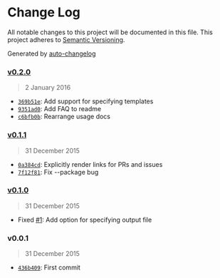 # Change Log
All notable changes to this project will be documented in this file. This project adheres to [Semantic Versioning](http://semver.org/).

Generated by [auto-changelog](https://github.com/CookPete/auto-changelog)


### [v0.2.0](https://github.com/CookPete/auto-changelog/compare/v0.1.1...v0.2.0)
> 2 January 2016

* [`369b51e`](https://github.com/CookPete/auto-changelog/commit/369b51e9ff05bccba19cd09d9d519bca579bf972): Add support for specifying templates
* [`9351ad0`](https://github.com/CookPete/auto-changelog/commit/9351ad0b5f6e7f59e1b51b1c7ea1a3e7720dfbbc): Add FAQ to readme
* [`c6bfb0b`](https://github.com/CookPete/auto-changelog/commit/c6bfb0be0b429ce7f9697eb1097ec3e2288aff74): Rearrange usage docs


### [v0.1.1](https://github.com/CookPete/auto-changelog/compare/v0.1.0...v0.1.1)
> 31 December 2015

* [`0a384cd`](https://github.com/CookPete/auto-changelog/commit/0a384cdeb3e9c3641fc3f655b0d9aeff58f8ebd3): Explicitly render links for PRs and issues
* [`7f12f81`](https://github.com/CookPete/auto-changelog/commit/7f12f81f06441af4c74508ccc673e7052dec8d18): Fix --package bug


### [v0.1.0](https://github.com/CookPete/auto-changelog/compare/v0.0.1...v0.1.0)
> 31 December 2015

* Fixed [#1](https://github.com/CookPete/auto-changelog/issues/1): Add option for specifying output file


### v0.0.1
> 31 December 2015

* [`436b409`](https://github.com/CookPete/auto-changelog/commit/436b409bb6b3f853d14e2eda6ca1d87f78d00a14): First commit
